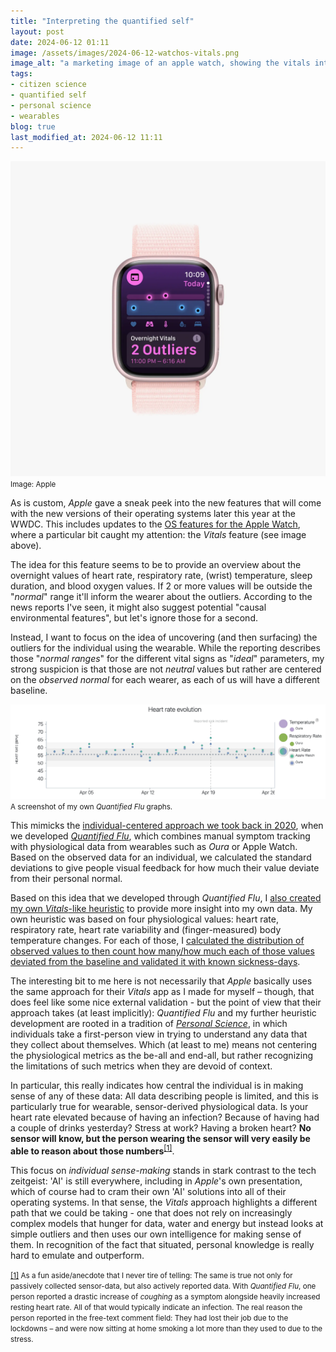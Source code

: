 ```yaml
---
title: "Interpreting the quantified self"
layout: post
date: 2024-06-12 01:11
image: /assets/images/2024-06-12-watchos-vitals.png
image_alt: "a marketing image of an apple watch, showing the vitals interface with a row of dots and reading 'over night vitals: 2 outliers'"
tags: 
- citizen science
- quantified self
- personal science
- wearables
blog: true
last_modified_at: 2024-06-12 11:11
---
```


[![a marketing image of an apple watch, showing the vitals interface with a row of dots and reading 'over night vitals: 2 outliers'""](/assets/images/2024-06-12-watchos-vitals.png)](/assets/images/2024-06-12-watchos-vitals.png)
<small>Image: Apple</small>

As is custom, _Apple_ gave a sneak peek into the new features that will come with the new versions of their operating systems later this year at the WWDC. This includes updates to the [OS features for the Apple Watch](https://www.gearpatrol.com/fitness/apple-watch-watchos-11/), where a particular bit caught my attention: the _Vitals_ feature (see image above). 

The idea for this feature seems to be to provide an overview about the overnight values of heart rate, respiratory rate, (wrist) temperature, sleep duration, and blood oxygen values. If 2 or more values will be outside the "_normal_" range it'll inform the wearer about the outliers. According to the news reports I've seen, it might also suggest potential "causal environmental features", but let's ignore those for a second.

Instead, I want to focus on the idea of uncovering (and then surfacing) the outliers for the individual using the wearable. While the reporting describes those "_normal ranges_" for the different vital signs as "_ideal_" parameters, my strong suspicion is that those are not _neutral_ values but rather are centered on the _observed normal_ for each wearer, as each of us will have a different baseline. 

[![a screenshot of quantified flu, showing a longitudinal graph of dates on the X, with heart rate values on the Y. A dark and light grey color give the 1st and 2nd standard deviation](/assets/images/2024-06-12-qf.png)](/assets/images/2024-06-12-qf.png)
<small>A screenshot of my own <em>Quantified Flu</em> graphs.</small>

This mimicks the [individual-centered approach we took back in 2020](https://www.jmir.org/2021/9/e28116/), when we developed [_Quantified Flu_](https://quantifiedflu.org/report/list/member/79502270), which combines manual symptom tracking with physiological data from wearables such as _Oura_ or Apple Watch. Based on the observed data for an individual, we calculated the standard deviations to give people visual feedback for how much their value deviate from their personal normal.

Based on this idea that  we developed through _Quantified Flu_, I [also created my own _Vitals_-like heuristic](https://tzovar.as/heuristic/) to provide more insight into my own data. My own heuristic was based on four physiological values: heart rate, respiratory rate, heart rate variability and (finger-measured) body temperature changes. For each of those, I [calculated the distribution of observed values to then count how many/how much each of those values deviated from the baseline and validated it with known sickness-days](https://wiki.openhumans.org/wiki/A_heuristic_for_feeling_fine).

The interesting bit to me here is not necessarily that _Apple_ basically uses the same approach for their _Vitals_ app as I made for myself – though, that does feel like some nice external validation - but the point of view that their approach takes (at least implicitly): _Quantified Flu_ and my further heuristic development are rooted in a tradition of [_Personal Science_](https://wiki.openhumans.org/wiki/Personal_science), in which individuals take a first-person view in trying to understand
any data that they collect about themselves. Which (at least to me) means not centering the physiological metrics as the be-all and end-all, but rather recognizing the limitations of such metrics when they are devoid of context. 

<p id='fn1-anchor'>In particular, this really indicates how central the individual is in making sense of any of these data: All data describing people is limited, and this is particularly true for wearable, sensor-derived physiological data. Is your heart rate elevated because of having an infection? Because of having had a couple of drinks yesterday? Stress at work? Having a broken heart? <strong>No sensor will know, but the person wearing the sensor will very easily be able to reason about those numbers</strong><sup><a href="#fn1">[1]</a></sup>.</p> 

This focus on _individual sense-making_ stands in stark contrast to the tech zeitgeist: 'AI' is still everywhere, including in _Apple_'s own presentation, which of course had to cram their own 'AI' solutions into all of their operating systems. In that sense, the _Vitals_ approach highlights a different path that we could be taking - one that does not rely on increasingly complex models that hunger for data, water and energy but instead looks at simple outliers and then uses our own intelligence for
making sense of them. In recognition of the fact that situated, personal knowledge is really hard to emulate and outperform.  


<p id='fn1'>
<small>
<a href="#fn1-anchor">[1]</a> As a fun aside/anecdote that I never tire of telling: The same is true not only for passively collected sensor-data, but also actively reported data. With <em>Quantified Flu</em>, one person reported a drastic increase of <em>coughing</em> as a symptom alongside heavily increased resting heart rate. All of that would typically indicate an infection. The real reason the person reported in the free-text comment field: They had lost their job due to the
lockdowns – and were now sitting at home smoking a lot more than they used to due to the stress. 
</small>
</p>
